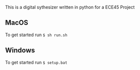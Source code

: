 This is a digital sythesizer written in python for a ECE45 Project

MacOS
-------
To get started run `$ sh run.sh` 

Windows
--------
To get started run `$ setup.bat`